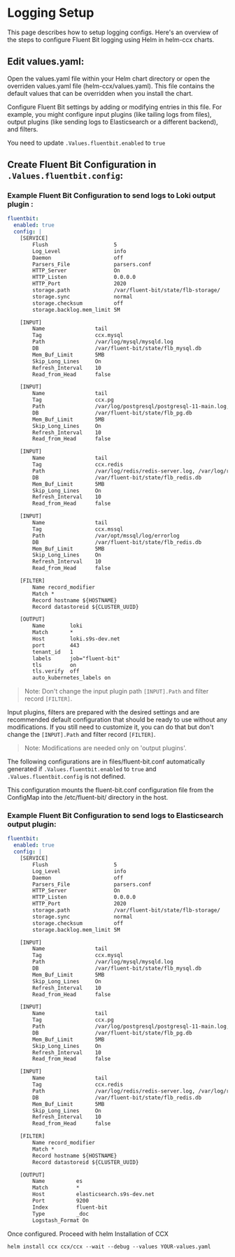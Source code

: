 # Logging Setup

This page describes how to setup logging configs.
Here's an overview of the steps to configure Fluent Bit logging using Helm in helm-ccx charts.

## Edit values.yaml:

Open the values.yaml file within your Helm chart directory or open the overriden values.yaml file (helm-ccx/values.yaml). This file contains the default values that can be overridden when you install the chart.

Configure Fluent Bit settings by adding or modifying entries in this file. For example, you might configure input plugins (like tailing logs from files), output plugins (like sending logs to Elasticsearch or a different backend), and filters.

You need to update `.Values.fluentbit.enabled` to `true`

## Create Fluent Bit Configuration in `.Values.fluentbit.config`:

### Example Fluent Bit Configuration to send logs to Loki output plugin :

```yaml
fluentbit:
  enabled: true
  config: |
    [SERVICE]
        Flush                     5
        Log_Level                 info
        Daemon                    off
        Parsers_File              parsers.conf
        HTTP_Server               On
        HTTP_Listen               0.0.0.0
        HTTP_Port                 2020
        storage.path              /var/fluent-bit/state/flb-storage/
        storage.sync              normal
        storage.checksum          off
        storage.backlog.mem_limit 5M

    [INPUT]
        Name                tail
        Tag                 ccx.mysql
        Path                /var/log/mysql/mysqld.log
        DB                  /var/fluent-bit/state/flb_mysql.db
        Mem_Buf_Limit       5MB
        Skip_Long_Lines     On
        Refresh_Interval    10
        Read_from_Head      false

    [INPUT]
        Name                tail
        Tag                 ccx.pg
        Path                /var/log/postgresql/postgresql-11-main.log, /var/log/postgresql/postgresql-14-main.log, /var/log/postgresql/postgresql-15-main.log
        DB                  /var/fluent-bit/state/flb_pg.db
        Mem_Buf_Limit       5MB
        Skip_Long_Lines     On
        Refresh_Interval    10
        Read_from_Head      false

    [INPUT]
        Name                tail
        Tag                 ccx.redis
        Path                /var/log/redis/redis-server.log, /var/log/redis/redis-sentinel.log
        DB                  /var/fluent-bit/state/flb_redis.db
        Mem_Buf_Limit       5MB
        Skip_Long_Lines     On
        Refresh_Interval    10
        Read_from_Head      false

    [INPUT]
        Name                tail
        Tag                 ccx.mssql
        Path                /var/opt/mssql/log/errorlog
        DB                  /var/fluent-bit/state/flb_redis.db
        Mem_Buf_Limit       5MB
        Skip_Long_Lines     On
        Refresh_Interval    10
        Read_from_Head      false

    [FILTER]
        Name record_modifier
        Match *
        Record hostname ${HOSTNAME}
        Record datastoreid ${CLUSTER_UUID}

    [OUTPUT]
        Name        loki
        Match       *
        Host        loki.s9s-dev.net
        port        443
        tenant_id   1
        labels      job="fluent-bit"
        tls         on
        tls.verify  off
        auto_kubernetes_labels on
```

> Note: Don't change the input plugin path `[INPUT].Path` and filter record `[FILTER]`.

Input plugins, filters are prepared with the desired settings and are recommended default configuration that should be ready to use without any modifications. If you still need to customize it, you can do that but don't change the `[INPUT].Path` and filter record `[FILTER]`.

> Note: Modifications are needed only on 'output plugins'.

The following configurations are in files/fluent-bit.conf automatically generated if `.Values.fluentbit.enabled` to `true` and `.Values.fluentbit.config` is not defined.

This configuration mounts the fluent-bit.conf configuration file from the ConfigMap into the /etc/fluent-bit/ directory in the host.

### Example Fluent Bit Configuration to send logs to Elasticsearch output plugin:

```yaml
fluentbit:
  enabled: true
  config: |
    [SERVICE]
        Flush                     5
        Log_Level                 info
        Daemon                    off
        Parsers_File              parsers.conf
        HTTP_Server               On
        HTTP_Listen               0.0.0.0
        HTTP_Port                 2020
        storage.path              /var/fluent-bit/state/flb-storage/
        storage.sync              normal
        storage.checksum          off
        storage.backlog.mem_limit 5M

    [INPUT]
        Name                tail
        Tag                 ccx.mysql
        Path                /var/log/mysql/mysqld.log
        DB                  /var/fluent-bit/state/flb_mysql.db
        Mem_Buf_Limit       5MB
        Skip_Long_Lines     On
        Refresh_Interval    10
        Read_from_Head      false

    [INPUT]
        Name                tail
        Tag                 ccx.pg
        Path                /var/log/postgresql/postgresql-11-main.log, /var/log/postgresql/postgresql-14-main.log, /var/log/postgresql/postgresql-15-main.log
        DB                  /var/fluent-bit/state/flb_pg.db
        Mem_Buf_Limit       5MB
        Skip_Long_Lines     On
        Refresh_Interval    10
        Read_from_Head      false

    [INPUT]
        Name                tail
        Tag                 ccx.redis
        Path                /var/log/redis/redis-server.log, /var/log/redis/redis-sentinel.log
        DB                  /var/fluent-bit/state/flb_redis.db
        Mem_Buf_Limit       5MB
        Skip_Long_Lines     On
        Refresh_Interval    10
        Read_from_Head      false

    [FILTER]
        Name record_modifier
        Match *
        Record hostname ${HOSTNAME}
        Record datastoreid ${CLUSTER_UUID}

    [OUTPUT]
        Name          es
        Match         *
        Host          elasticsearch.s9s-dev.net
        Port          9200
        Index         fluent-bit
        Type          _doc
        Logstash_Format On
```

Once configured. Proceed with helm Installation of CCX

```
helm install ccx ccx/ccx --wait --debug --values YOUR-values.yaml
```

